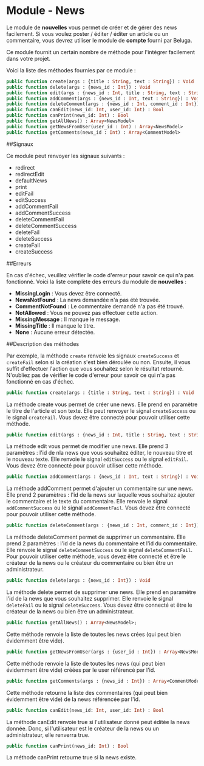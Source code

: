 Module - News
=============

Le module de __nouvelles__ vous permet de créer et de gérer des news facilement. Si vous voulez poster / éditer / éditer un article ou un commentaire, vous devrez utiliser le module de __compte__ fourni par Beluga.

Ce module fournit un certain nombre de méthode pour l'intégrer facilement dans votre projet.

Voici la liste des méthodes fournies par ce module :

```Haxe
public function create(args : {title : String, text : String}) : Void
public function delete(args : {news_id : Int}) : Void
public function edit(args : {news_id : Int, title : String, text : String}) : Void
public function addComment(args : {news_id : Int, text : String}) : Void
public function deleteComment(args : {news_id : Int, comment_id : Int}) : Void
public function canEdit(news_id: Int, user_id: Int) : Bool
public function canPrint(news_id: Int) : Bool
public function getAllNews() : Array<NewsModel>
public function getNewsFromUser(user_id : Int) : Array<NewsModel>
public function getComments(news_id : Int) : Array<CommentModel>
```

##Signaux

Ce module peut renvoyer les signaux suivants :

* redirect
* redirectEdit
* defaultNews
* print
* editFail
* editSuccess
* addCommentFail
* addCommentSuccess
* deleteCommentFail
* deleteCommentSuccess
* deleteFail
* deleteSuccess
* createFail
* createSuccess

##Erreurs

En cas d'échec, veuillez vérifier le code d'erreur pour savoir ce qui n'a pas fonctionné. Voici la liste complète des erreurs du module de __nouvelles__ :

 * __MissingLogin__ : Vous devez être connecté.
 * __NewsNotFound__ : La news demandée n'a pas été trouvée.
 * __CommentNotFound__ : Le commentaire demandé n'a pas été trouvé.
 * __NotAllowed__ : Vous ne pouvez pas effectuer cette action.
 * __MissingMessage__ : Il manque le message.
 * __MissingTitle__ : Il manque le titre.
 * __None__ : Aucune erreur détectée.


##Description des méthodes

Par exemple, la méthode `create` renvoie les signaux `createSuccess` et `createFail` selon si la création s'est bien déroulée ou non. Ensuite, il vous suffit d'effectuer l'action que vous souhaitez selon le résultat retourné. N'oubliez pas de vérifier le code d'erreur pour savoir ce qui n'a pas fonctionné en cas d'échec.

```Haxe
public function create(args : {title : String, text : String}) : Void
```

La méthode create vous permet de créer une news. Elle prend en paramètre le titre de l'article et son texte. Elle peut renvoyer le signal `createSuccess` ou le signal `createFail`. Vous devez être connecté pour pouvoir utiliser cette méthode.

```Haxe
public function edit(args : {news_id : Int, title : String, text : String}) : Void
```

La méthode edit vous permet de modifier une news. Elle prend 3 paramètres : l'id de nla news que vous souhaitez éditer, le nouveau titre et le nouveau texte. Elle renvoie le signal `editSuccess` ou le signal `editFail`. Vous devez être connecté pour pouvoir utiliser cette méthode.

```Haxe
public function addComment(args : {news_id : Int, text : String}) : Void
```

La méthode addComment permet d'ajouter un commentaire sur une news. Elle prend 2 paramètres : l'id de la news sur laquelle vous souhaitez ajouter le commentaire et le texte du commentaire. Elle renvoie le signal `addCommentSuccess` ou le signal `addCommentFail`. Vous devez être connecté pour pouvoir utiliser cette méthode.

```Haxe
public function deleteComment(args : {news_id : Int, comment_id : Int}) : Void
```

La méthode deleteComment permet de supprimer un commentaire. Elle prend 2 paramètres : l'id de la news du commentaire et l'id du commentaire. Elle renvoie le signal `deleteCommentSuccess` ou le signal `deleteCommentFail`. Pour pouvoir utiliser cette méthode, vous devez être connecté et être le créateur de la news ou le créateur du commentaire ou bien être un administrateur.

```Haxe
public function delete(args : {news_id : Int}) : Void
```

La méthode delete permet de supprimer une news. Elle prend en paramètre l'id de la news que vous souhaitez supprimer. Elle renvoie le signal `deleteFail` ou le signal `deleteSuccess`. Vous devez être connecté et être le créateur de la news ou bien être un administrateur.

```Haxe
public function getAllNews() : Array<NewsModel>;
```

Cette méthode renvoie la liste de toutes les news crées (qui peut bien évidemment être vide).

```Haxe
public function getNewsFromUser(args : {user_id : Int}) : Array<NewsModel>;
```

Cette méthode renvoie la liste de toutes les news (qui peut bien évidemment être vide) créées par le user référencé par l'id.

```Haxe
public function getComments(args : {news_id : Int}) : Array<CommentModel>;
```

Cette méthode retourne la liste des commentaires (qui peut bien évidemment être vide) de la news référencée par l'id.

```Haxe
public function canEdit(news_id: Int, user_id: Int) : Bool
```

La méthode canEdit renvoie true si l'utilisateur donné peut éditée la news donnée. Donc, si l'utilisateur est le créateur de la news ou un administrateur, elle renverra true.

```Haxe
public function canPrint(news_id: Int) : Bool
```

La méthode canPrint retourne true si la news existe.